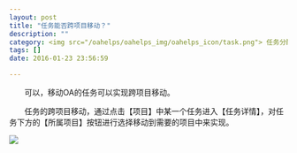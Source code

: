 ```yaml
---
layout: post
title: "任务能否跨项目移动？"
description: ""
category: <img src="/oahelps/oahelps_img/oahelps_icon/task.png"> 任务分配与使用
tags: []
date: 2016-01-23 23:56:59

---
```

&#160; &#160; &#160; &#160;可以，移动OA的任务可以实现跨项目移动。

&#160; &#160; &#160; &#160;任务的跨项目移动，通过点击【项目】中某一个任务进入【任务详情】，对任务下方的【所属项目】按钮进行选择移动到需要的项目中来实现。

![](../../../../../../../../oahelps_img/kuaxiangmu.png)